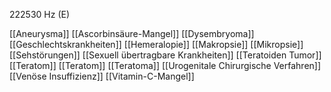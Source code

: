 222530 Hz (E)

[[Aneurysma]]
[[Ascorbinsäure-Mangel]]
[[Dysembryoma]]
[[Geschlechtskrankheiten]]
[[Hemeralopie]]
[[Makropsie]]
[[Mikropsie]]
[[Sehstörungen]]
[[Sexuell übertragbare Krankheiten]]
[[Teratoiden Tumor]]
[[Teratom]]
[[Teratom]]
[[Teratoma]]
[[Urogenitale Chirurgische Verfahren]]
[[Venöse Insuffizienz]]
[[Vitamin-C-Mangel]]